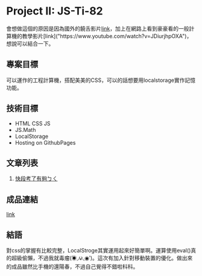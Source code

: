 # Project II: JS-Ti-82

會想做這個的原因是因為國外的饒舌影片[link]("https://www.youtube.com/watch?v=zn7-fVtT16k")，加上在網路上看到豪豪看的一般計算機的教學影片[link]("https://www.youtube.com/watch?v=JDiurjhpOXA")，想說可以結合一下。

## 專案目標

可以運作的工程計算機，搭配美美的CSS，可以的話想要用localstorage實作記憶功能。

## 技術目標

- HTML CSS JS
- JS.Math
- LocalStorage
- Hosting on GithubPages

## 文章列表

1. [快段考了有夠ㄅㄑ](day1.md)

## 成品連結

[link]()

## 結語

對css的掌握有比較完整，LocalStroge其實運用起來好簡單啊。運算使用eval()真的超級偷懶，不過我就毒瘤(́◉◞౪◟◉‵)。這次有加入針對移動裝置的優化。做出來的成品雖然比手機的還陽春，不過自己覺得不錯啦科科。